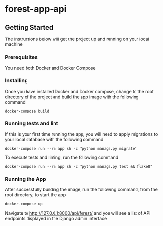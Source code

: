 # forest-app-api

## Getting Started 
The instructions below will get the project up and running on your local machine 

### Prerequisites
You need both Docker and Docker Compose 

### Installing
Once you have installed Docker and Docker compose, change to the root directory of the project and build the app image with the following command 
```
docker-compose build
```

### Running tests and lint 
If this is your first time running the app, you will need to apply migrations to your local database with the following command
```
docker-compose run --rm app sh -c "python manage.py migrate"
```

To execute tests and linting, run the following command
```
docker-compose run --rm app sh -c "python manage.py test && flake8"
```

### Running the App 
After successfully building the image, run the following command, from the root directory, to start the app
```
docker-compose up
```


Navigate to http://127.0.0.1:8000/api/forest/ and you will see a list of API endpoints displayed in the Django admin interface